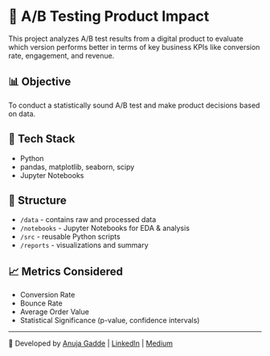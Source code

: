 # 🧪 A/B Testing Product Impact

This project analyzes A/B test results from a digital product to evaluate which version performs better in terms of key business KPIs like conversion rate, engagement, and revenue.

## 📊 Objective

To conduct a statistically sound A/B test and make product decisions based on data.

## 🧰 Tech Stack

- Python
- pandas, matplotlib, seaborn, scipy
- Jupyter Notebooks

## 📁 Structure

- `/data` - contains raw and processed data
- `/notebooks` - Jupyter Notebooks for EDA & analysis
- `/src` - reusable Python scripts
- `/reports` - visualizations and summary

## 📈 Metrics Considered

- Conversion Rate
- Bounce Rate
- Average Order Value
- Statistical Significance (p-value, confidence intervals)

---

🧪 Developed by [Anuja Gadde](https://github.com/anujagadde18) | [LinkedIn](https://www.linkedin.com/in/anuja-gadde/) | [Medium](https://medium.com/@anujagadde18)
